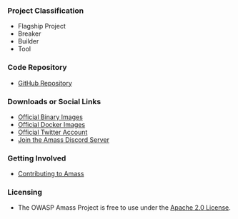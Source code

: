 ### Project Classification
* <i class="fas fa-flag" style="color:#2ADA08;"></i> Flagship Project
* <i class="fas fa-hammer" style="color:#233e81;"></i> Breaker
* <i class="fas fa-toolbox" style="color:#233e81;"></i> Builder
* <i class="fas fa-tools" style="color:#233e81;"></i> Tool

### Code Repository
* [GitHub Repository](https://github.com/OWASP/Amass)

### Downloads or Social Links
* [Official Binary Images](https://github.com/OWASP/Amass/releases)
* [Official Docker Images](https://hub.docker.com/r/caffix/amass)
* [Official Twitter Account](https://twitter.com/owaspamass)
* [Join the Amass Discord Server](https://discord.gg/rtN8GMd)

### Getting Involved
- [Contributing to Amass](https://github.com/OWASP/Amass/blob/master/CONTRIBUTING.md)

### Licensing
- The OWASP Amass Project is free to use under the [Apache 2.0 License](https://www.apache.org/licenses/LICENSE-2.0).
